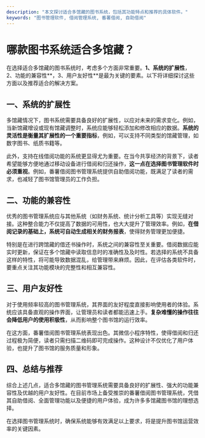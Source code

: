 ```yaml
---
description: "本文探讨适合多馆藏的图书系统，包括其功能特点和推荐的具体软件。"
keywords: "图书管理软件, 借阅管理系统, 番薯借阅, 自助借阅"
---
```

# 哪款图书系统适合多馆藏？

在选择适合多馆藏的图书系统时，考虑多个方面非常重要。**1、系统的扩展性**，2、功能的兼容性**，3、用户友好性**是最为关键的要素。以下将详细探讨这些方面以及推荐适合的解决方案。

## 一、系统的扩展性

多馆藏情况下，图书系统需要具备良好的扩展性，以应对未来的需求变化。例如，当新馆藏增设或现有馆藏调整时，系统应能够轻松添加和修改相应的数据。**系统的灵活性是衡量其扩展性的一个重要指标**，例如，可以支持不同类型的馆藏管理，如数字图书、纸质书籍等。

此外，支持在线借阅功能的系统更显得尤为重要。在当今共享经济的背景下，读者希望能够方便地通过移动设备进行借阅和归还操作，**这一点在选择图书管理软件时必须重视**。例如，番薯借阅图书管理系统提供自助借阅功能，既满足了读者的需求，也减轻了图书馆管理员的工作负担。

## 二、功能的兼容性

优秀的图书管理系统应与其他系统（如财务系统、统计分析工具等）实现无缝对接。这种整合能力不仅提高了数据的可用性，也大大提升了管理效率。例如，**在借阅记录的基础上，系统可自动生成相关的财务报表**，使得财务管理更加便捷。

特别是在进行跨馆藏的借还书操作时，系统之间的兼容性至关重要。借阅数据应能实时更新，保证在多个馆藏中读取信息时的准确性及及时性。若选择的系统不具备这样的特性，将可能导致数据混乱，给管理带来麻烦。因此，在评估各类软件时，要重点关注其功能模块的完整性和相互兼容性。

## 三、用户友好性

对于使用频率较高的图书管理系统，其界面的友好程度直接影响使用者的体验。系统应该具备直观的操作界面，让管理员和读者都能迅速上手。**复杂难懂的操作往往会降低用户的使用积极性**，从而影响整个图书馆的运行效率。

在这方面，番薯借阅图书管理系统表现出色。其微信小程序特性，使得借阅和归还过程极为简便，读者只需扫描二维码即可完成操作。这种设计不仅优化了用户体验，也提升了图书馆的服务质量和形象。

## 四、总结与推荐

综合上述几点，适合多馆藏的图书管理系统需要具备良好的扩展性、强大的功能兼容性及优越的用户友好性。在目前市场上备受推崇的番薯借阅图书管理系统，凭借其自助借阅、全面管理功能以及便捷的用户体验，成为许多多馆藏图书馆的理想选择。

在选择图书管理系统时，确保系统能够有效满足以上要求，将是提升图书馆运营效率的关键因素。
